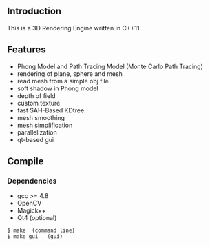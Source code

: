 ## Introduction

This is a 3D Rendering Engine written in C++11.

## Features

* Phong Model and Path Tracing Model (Monte Carlo Path Tracing)
* rendering of plane, sphere and mesh
* read mesh from a simple obj file
* soft shadow in Phong model
* depth of field
* custom texture
* fast SAH-Based KDtree.
* mesh smoothing
* mesh simplification
* parallelization
* qt-based gui

## Compile
### Dependencies
* gcc >= 4.8
* OpenCV
* Magick++
* Qt4 (optional)

```
$ make	(command line)
$ make gui   (gui)
```

